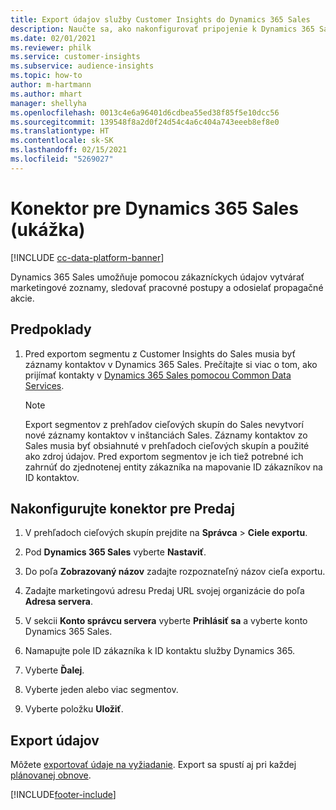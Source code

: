 ```yaml
---
title: Export údajov služby Customer Insights do Dynamics 365 Sales
description: Naučte sa, ako nakonfigurovať pripojenie k Dynamics 365 Sales.
ms.date: 02/01/2021
ms.reviewer: philk
ms.service: customer-insights
ms.subservice: audience-insights
ms.topic: how-to
author: m-hartmann
ms.author: mhart
manager: shellyha
ms.openlocfilehash: 0013c4e6a96401d6cdbea55ed38f85f5e10dcc56
ms.sourcegitcommit: 139548f8a2d0f24d54c4a6c404a743eeeb8ef8e0
ms.translationtype: HT
ms.contentlocale: sk-SK
ms.lasthandoff: 02/15/2021
ms.locfileid: "5269027"
---
```

# <a name="connector-for-dynamics-365-sales-preview"></a>Konektor pre Dynamics 365 Sales (ukážka)

[!INCLUDE [cc-data-platform-banner](../includes/cc-data-platform-banner.md)]

Dynamics 365 Sales umožňuje pomocou zákazníckych údajov vytvárať marketingové zoznamy, sledovať pracovné postupy a odosielať propagačné akcie.

## <a name="prerequisite"></a>Predpoklady

1. Pred exportom segmentu z Customer Insights do Sales musia byť záznamy kontaktov v Dynamics 365 Sales. Prečítajte si viac o tom, ako prijímať kontakty v [Dynamics 365 Sales pomocou Common Data Services](connect-power-query.md).

   > [!NOTE]
   > Export segmentov z prehľadov cieľových skupín do Sales nevytvorí nové záznamy kontaktov v inštanciách Sales. Záznamy kontaktov zo Sales musia byť obsiahnuté v prehľadoch cieľových skupín a použité ako zdroj údajov. Pred exportom segmentov je ich tiež potrebné ich zahrnúť do zjednotenej entity zákazníka na mapovanie ID zákazníkov na ID kontaktov.

## <a name="configure-the-connector-for-sales"></a>Nakonfigurujte konektor pre Predaj

1. V prehľadoch cieľových skupín prejdite na **Správca** > **Ciele exportu**.

1. Pod **Dynamics 365 Sales** vyberte **Nastaviť**.

1. Do poľa **Zobrazovaný názov** zadajte rozpoznateľný názov cieľa exportu.

1. Zadajte marketingovú adresu Predaj URL svojej organizácie do poľa **Adresa servera**.

1. V sekcii **Konto správcu servera** vyberte **Prihlásiť sa** a vyberte konto Dynamics 365 Sales.

1. Namapujte pole ID zákazníka k ID kontaktu služby Dynamics 365.

1. Vyberte **Ďalej**.

1. Vyberte jeden alebo viac segmentov.

1. Vyberte položku **Uložiť**.

## <a name="export-the-data"></a>Export údajov

Môžete [exportovať údaje na vyžiadanie](export-destinations.md). Export sa spustí aj pri každej [plánovanej obnove](system.md#schedule-tab).


[!INCLUDE[footer-include](../includes/footer-banner.md)]